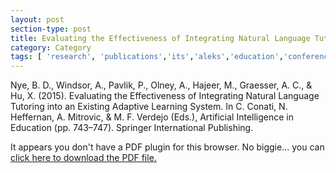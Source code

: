 ```yaml
---
layout: post
section-type: post
title: Evaluating the Effectiveness of Integrating Natural Language Tutoring into an Existing Adaptive Learning System
category: Category
tags: [ 'research', 'publications','its','aleks','education','conference-short' ]
---
```

Nye, B. D., Windsor, A., Pavlik, P., Olney, A., Hajeer, M., Graesser, A. C., & Hu, X. (2015). Evaluating the Effectiveness of Integrating Natural Language Tutoring into an Existing Adaptive Learning System. In C. Conati, N. Heffernan, A. Mitrovic, & M. F. Verdejo (Eds.), Artificial Intelligence in Education (pp. 743–747). Springer International Publishing.

<object data="https://umdrive.memphis.edu/aolney/public/publications/Nye2015.pdf" type="application/pdf" width="100%" height="600px">
 
  <p>It appears you don't have a PDF plugin for this browser.
  No biggie... you can <a href="https://umdrive.memphis.edu/aolney/public/publications/Nye2015.pdf">click here to
  download the PDF file.</a></p>
  
</object>
